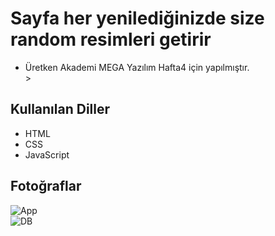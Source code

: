 <!DOCTYPE html>
<html lang="en">
<head>
    <meta charset="UTF-8">
    <meta name="viewport" content="width=device-width, initial-scale=1.0">
    <link rel="stylesheet" href="https://cdn.jsdelivr.net/npm/bootstrap@5.0.0-alpha1/dist/css/bootstrap.min.css">
</head>
<body>

<div class="container mt-5">
        <h1>Sayfa her yenilediğinizde size random resimleri getirir</h1>
        <ul>
            <li>Üretken Akademi MEGA Yazılım Hafta4 için yapılmıştır.</li>>
       </ul>

<div class="mt-3">
        <h2>Kullanılan Diller</h2>
        <ul>
            <li>HTML</li>
            <li>CSS</li>
            <li>JavaScript </li>
        </ul>
    </div>
     
<div class="mt-3">
    <h2>Fotoğraflar</h2>
    <div class="row">
        <div class="col-md-6">
            <img src="https://github.com/bsenator/random-pictures-gallery/assets/69959722/816f242f-7e8e-4e29-9a9f-a81c5f060673" alt="App" class="me-3">
        </div>
        <div class="col-md-6">
            <img src="https://github.com/bsenator/random-pictures-gallery/assets/69959722/2cc1a7a2-9935-4626-a1c1-e997b47a8a18" alt="DB">
        </div>
    </div>
</div>

</body>
</html>

